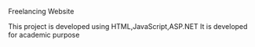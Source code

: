 Freelancing Website

This project is developed using HTML,JavaScript,ASP.NET
It is developed for academic purpose